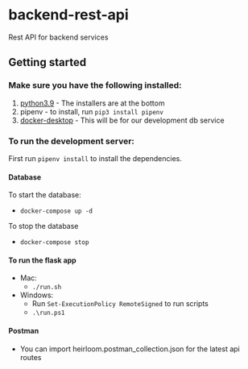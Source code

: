 # backend-rest-api
Rest API for backend services

## Getting started

### Make sure you have the following installed:
1. [python3.9](https://www.python.org/downloads/release/python-390/) - The installers are at the bottom
2. pipenv - to install, run `pip3 install pipenv`
3. [docker-desktop](https://www.docker.com/products/docker-desktop) - This will be for our development db service

### To run the development server:
First run `pipenv install` to install the dependencies.

#### Database
To start the database:
* `docker-compose up -d`

To stop the database
* `docker-compose stop`

#### To run the flask app
* Mac:
  * `./run.sh`
* Windows: 
  * Run `Set-ExecutionPolicy RemoteSigned` to run scripts
  * `.\run.ps1`
  
#### Postman
* You can import heirloom.postman_collection.json for the latest api routes